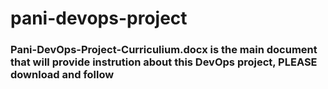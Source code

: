 # pani-devops-project

### Pani-DevOps-Project-Curriculium.docx is the main document that will provide instrution about this DevOps project, PLEASE download and follow
